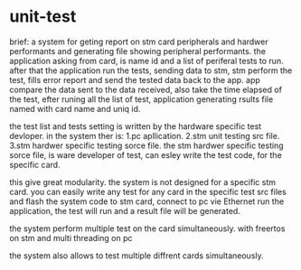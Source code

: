 # unit-test

brief: a system for geting report on stm card peripherals and hardwer performants and generating file showing peripheral performants. 
the application asking from card, is name id and a list of periferal tests to run.
after that the application run the tests, sending data to stm, stm perform the test, fills error report and send the tested data back to the app.
app compare the data sent to the data received, also take the time elapsed of the test, 
efter runing all the list of test, application generating rsults file named with card name and uniq id.

the test list and tests setting is written by the hardware specific test devloper.
in the system ther is: 1.pc apllication.   2.stm unit testing src file.    3.stm hardwer specific testing sorce file.
the stm hardwer specific testing sorce file, is ware developer of test, can esley write the test code, for the specific card.

this give great modularity. the system is not designed for a specific stm card. you can easily write any test for any card in the specific test src files and flash the system code to stm card,
connect to pc vie Ethernet run the application, the test will run and a result file will be generated.

the system perform multiple test on the card simultaneously. with freertos on stm and multi threading on pc

the system also allows to test multiple diffrent cards simultaneously.

